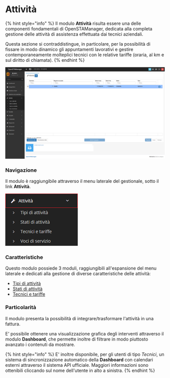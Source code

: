 # Attività

{% hint style="info" %}
Il modulo **Attività** risulta essere una delle componenti fondamentali di OpenSTAManager, dedicata alla completa gestione delle attività di assistenza effettuata dai tecnici aziendali.

Questa sezione si contraddistingue, in particolare, per la possibilità di fissare in modo dinamico gli appuntamenti lavorativi e gestire contemporaneamente molteplici tecnici con le relative tariffe \(oraria, al km e sul diritto di chiamata\).
{% endhint %}

![Screenshot interfaccia attivit&#xE0;](../../../.gitbook/assets/module%20%284%29.png)

### Navigazione

Il modulo è raggiungibile attraverso il menu laterale del gestionale, sotto il link **Attività**.

![](../../../.gitbook/assets/navigazioneattivita.PNG)



### Caratteristiche

Questo modulo possiede 3 moduli, raggiungibili all'espansione del menu laterale e dedicati alla gestione di diverse caratteristiche delle attività:

* [Tipi di attività](tipidiattivita/)
* [Stati di attività](statidiattivita/)
* [Tecnici e tariffe](tecnicietariffe.md)

### Particolarità

Il modulo presenta la possibilità di integrare/trasformare l'attività in una fattura.

E' possibile ottenere una visualizzazione grafica degli interventi attraverso il modulo **Dashboard**, che permette inoltre di filtrare in modo piuttosto avanzato i contenuti da mostrare.

{% hint style="info" %}
E' inoltre disponibile, per gli utenti di tipo _Tecnici_, un sistema di sincronizzazione automatico della **Dashboard** con calendari esterni attraverso il sistema API ufficiale. Maggiori informazioni sono ottenibili cliccando sul nome dell'utente in alto a sinistra.
{% endhint %}

